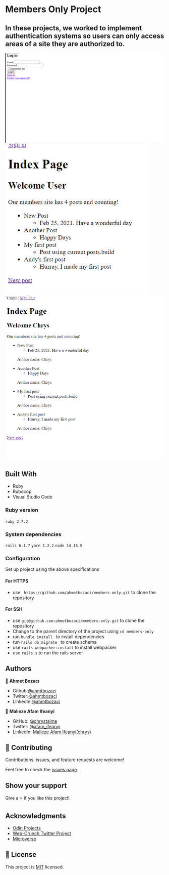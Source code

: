 # Members Only Project

## In these projects, we  worked to implement authentication systems so users can only access areas of a site they are authorized to.

![screenshot](./images/screenshot.png)
![screenshot](./images/screenshot_2.png)
![screenshot](./images/screenshot_3.png)
## Built With

- Ruby
- Rubocop
- Visual Studio Code

### Ruby version

  ``` ruby 2.7.2 ```

### System dependencies

  ``` rails 6.1.7 ```
  ``` yarn 1.2.2 ```
  ``` node 14.15.5 ```

### Configuration

  Set up project using the above specifications
   #### For HTTPS
   - use ``` https://github.com/ahmetbozaci/members-only.git``` to clone the repository
   #### For SSH
   - use ``` git@github.com:ahmetbozaci/members-only.git ``` to clone the repository
   - Change to the parent directory of the project using 
    ``` cd members-only ```
   - run ```bundle install ``` to install dependencies
   - run ```rails db:migrate ``` to create schema
   - use ``` rails webpacker:install ``` to install webpacker
   - use ``` rails s ``` to run the rails server

## Authors

👤 **Ahmet Bozacı**
- Github:[@ahmtbozaci](https://github.com/ahmetbozaci)
- Twitter:[@ahmtbozaci](https://twitter.com/ahmtbozaci)
- LinkedIn:[@ahmtbozaci](https://www.linkedin.com/in/ahmetbozaci/)

👤 **Malieze Afam Ifeanyi**

- GitHub: [@chrystalme](https://github.com/chrystalme)
- Twitter: [@afam_ifeanyi](https://twitter.com/afam_ifeanyi)
- LinkedIn: [Malieze Afam Ifeanyi(chrys)](https://linkedin.com/afam-chrys)

## 🤝 Contributing

Contributions, issues, and feature requests are welcome!

Feel free to check the [issues page](https://github.com/ahmetbozaci/members-only/issues).

## Show your support

Give a ⭐️ if you like this project!

## Acknowledgments

- [Odin Projects](https://www.theodinproject.com/courses/ruby-on-rails/lessons/authentication)
- [Web-Crunch Twitter Project](https://www.youtube.com/watch?v=5gUysPm64a4&feature=emb_logo) 
- [Microverse](https://microverse.com)

## 📝 License

This project is [MIT](https://mit-license.org/) licensed.

